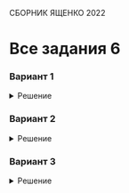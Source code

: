 <span class="space" onclick="loadURL('math//ege//2022//yashchenko//README')">СБОРНИК ЯЩЕНКО 2022</span>
# Все задания 6

### Вариант 1
<details><summary>Решение</summary>
<img src="https://raw.githubusercontent.com/BlueRect/egelib-content/main/img/Document%2028_222.jpg">
<b>Ответ:</b> -1.
</details>

### Вариант 2
<details><summary>Решение</summary>
<img src="https://raw.githubusercontent.com/BlueRect/egelib-content/main/img/Document%2028_223.jpg">
<b>Ответ:</b> 4.
</details>

### Вариант 3
<details><summary>Решение</summary>
<img src="https://raw.githubusercontent.com/BlueRect/egelib-content/main/img/Document%2028_224.jpg">
<b>Ответ:</b> 4.
</details>
